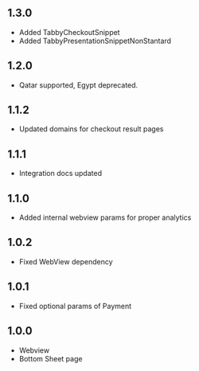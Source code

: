 ## 1.3.0

- Added TabbyCheckoutSnippet
- Added TabbyPresentationSnippetNonStantard

## 1.2.0

- Qatar supported, Egypt deprecated.

## 1.1.2

- Updated domains for checkout result pages

## 1.1.1

- Integration docs updated

## 1.1.0

- Added internal webview params for proper analytics

## 1.0.2

- Fixed WebView dependency

## 1.0.1

- Fixed optional params of Payment

## 1.0.0

- Webview
- Bottom Sheet page
